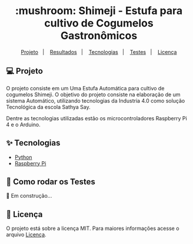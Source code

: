 <h1 align="center">
  :mushroom: Shimeji - Estufa para cultivo de Cogumelos Gastronômicos
</h1>

<p align="center">
  <a href="#-projeto">Projeto</a>&nbsp;&nbsp;&nbsp;|&nbsp;&nbsp;&nbsp;
  <a href="#-resultados">Resultados</a>&nbsp;&nbsp;&nbsp;|&nbsp;&nbsp;&nbsp;
  <a href="#-tecnologias">Tecnologias</a>&nbsp;&nbsp;&nbsp;|&nbsp;&nbsp;&nbsp;
  <a href="#-testes">Testes</a>&nbsp;&nbsp;&nbsp;|&nbsp;&nbsp;&nbsp;
  <a href="#-licença">Licença</a>
</p>

## :computer: Projeto

O projeto consiste em um Uma Estufa Automática para cultivo de cogumelos Shimeji. O objetivo do projeto consiste na elaboração de um sistema Automático, utilizando tecnologias da Industria 4.0 como solução Tecnológica da escola Sathya Say.

Dentre as tecnologias utilizadas estão os microcontroladores Raspberry Pi 4 e o Arduino.  


## :sparkles: Tecnologias

  - [Python](https://www.python.org) 
  - [Raspberry Pi](https://www.raspberrypi.com)


## :rocket: Como rodar os Testes

:construction: Em construção...


## :page_facing_up: Licença

O projeto está sobre a licença MIT. Para maiores informações acesse o arquivo [Licença](LICENSE).
